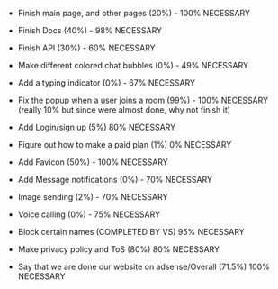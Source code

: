 - Finish main page, and other pages (20%) - 100% NECESSARY


- Finish Docs (40%) - 98% NECESSARY


- Finish API (30%) - 60% NECESSARY


- Make different colored chat bubbles (0%) - 49% NECESSARY


- Add a typing indicator (0%) - 67% NECESSARY


- Fix the popup when a user joins a room (99%) - 100% NECESSARY (really 10% but since were almost done, why not finish it)


- Add Login/sign up (5%) 80% NECESSARY


- Figure out how to make a paid plan (1%) 0% NECESSARY


- Add Favicon (50%) - 100% NECESSARY


- Add Message notifications (0%) - 70% NECESSARY


- Image sending (2%) - 70% NECESSARY


- Voice calling (0%) - 75% NECESSARY


- Block certain names (COMPLETED BY VS) 95% NECESSARY


- Make privacy policy and ToS (80%) 80% NECESSARY


- Say that we are done our website on adsense/Overall (71.5%) 100% NECESSARY